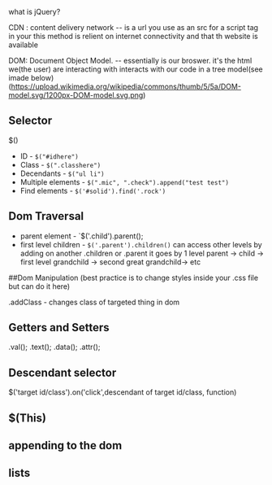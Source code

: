 what is jQuery?

CDN : content delivery network
--  is a url you use as an src for a script tag in your <head>
        this method is relient on internet connectivity and that th website is available


DOM: Document Object Model.
-- essentially is our broswer. it's the html we(the user) are interacting with 
        interacts with our code in a tree model(see imade below)
        (https://upload.wikimedia.org/wikipedia/commons/thumb/5/5a/DOM-model.svg/1200px-DOM-model.svg.png)

## Selector

$()
* ID - `$("#idhere")`
* Class - `$(".classhere")`
* Decendants - `$("ul li")`
* Multiple elements - `$(".mic", ".check").append("test test")`
* Find elements - `$('#solid').find('.rock')`


## Dom Traversal 

* parent element - `$('.child').parent();
* first level children - `$('.parent').children()`
                can access other levels by adding on another .children or .parent it  goes by 1 level
parent ->
    child -> first level
        grandchild -> second
            great grandchild-> etc

##Dom Manipulation
(best practice is to change styles inside your .css file but can do it here)

.addClass - changes class of targeted thing in dom


## Getters and Setters 

.val();
.text();
.data();
.attr();


## Descendant selector

$('target id/class').on('click',descendant of target id/class, function)

## $(This)


## appending to the dom


## lists





